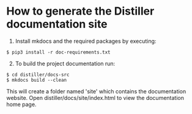 How to generate the Distiller documentation site
================================================
1. Install mkdocs and the required packages by executing:

```
$ pip3 install -r doc-requirements.txt
```

2. To build the project documentation run:
```
$ cd distiller/docs-src
$ mkdocs build --clean
```
This will create a folder named 'site' which contains the documentation website.
Open distiller/docs/site/index.html to view the documentation home page.
